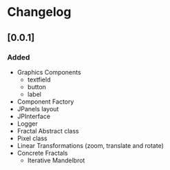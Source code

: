# Changelog

## [0.0.1]
### Added
- Graphics Components
  - textfield
  - button
  - label
- Component Factory
- JPanels layout
- JPInterface
- Logger
- Fractal Abstract class
- Pixel class
- Linear Transformations (zoom, translate and rotate)
- Concrete Fractals
  - Iterative Mandelbrot
